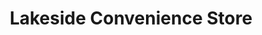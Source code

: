 ---
title: "Lakeside Convenience Store"
url: /michigan-center/lakeside-convenience-store/
shop: convenience
---